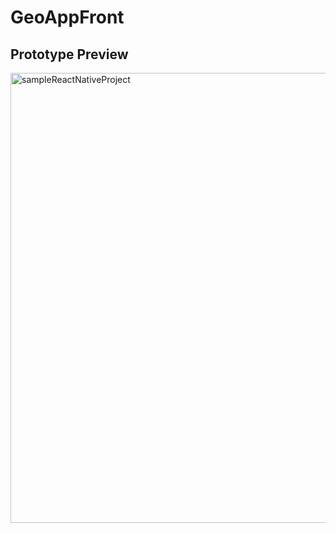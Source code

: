 # GeoAppFront
## Prototype Preview

<img src="public/preview.gif" alt="sampleReactNativeProject" height="720">